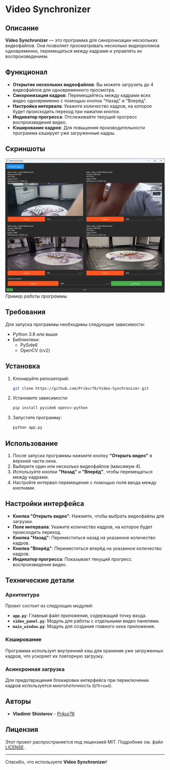 # Video Synchronizer

## Описание
**Video Synchronizer** — это программа для синхронизации нескольких видеофайлов. Она позволяет просматривать несколько видеороликов одновременно, перемещаться между кадрами и управлять их воспроизведением.

## Функционал
- **Открытие нескольких видеофайлов**: Вы можете загрузить до 4 видеофайлов для одновременного просмотра.
- **Синхронизация кадров**: Перемещайтесь между кадрами всех видео одновременно с помощью кнопок "Назад" и "Вперёд".
- **Настройка интервала**: Укажите количество кадров, на которое будет происходить переход при нажатии кнопок.
- **Индикатор прогресса**: Отслеживайте текущий прогресс воспроизведения видео.
- **Кэширование кадров**: Для повышения производительности программа кэширует уже загруженные кадры.

## Скриншоты

![Скриншот программы](assets/demo.png)  
*Пример работы программы.*


## Требования
Для запуска программы необходимы следующие зависимости:
- Python 3.8 или выше
- Библиотеки:
  - PySide6
  - OpenCV (cv2)

## Установка

1. Клонируйте репозиторий:
   ```bash
   git clone https://github.com/Prikur76/Video-Synchronizer.git
   ```

2. Установите зависимости:
   ```bash
   pip install pyside6 opencv-python
   ```

3. Запустите программу:
   ```bash
   python app.py
   ```

## Использование

1. После запуска программы нажмите кнопку **"Открыть видео"** в верхней части окна.
2. Выберите один или несколько видеофайлов (максимум 4).
3. Используйте кнопки **"Назад"** и **"Вперёд"**, чтобы перемещаться между кадрами.
4. Настройте интервал перемещения с помощью поля ввода между кнопками.

## Настройки интерфейса
- **Кнопка "Открыть видео"**: Нажмите, чтобы выбрать видеофайлы для загрузки.
- **Поле интервала**: Укажите количество кадров, на которое будет происходить переход.
- **Кнопка "Назад"**: Переместиться назад на указанное количество кадров.
- **Кнопка "Вперёд"**: Переместиться вперёд на указанное количество кадров.
- **Индикатор прогресса**: Показывает текущий прогресс воспроизведения видео.

## Технические детали

### Архитектура
Проект состоит из следующих модулей:
- **`app.py`**: Главный файл приложения, содержащий точку входа.
- **`video_panel.py`**: Модуль для работы с отдельными видео панелями.
- **`main_window.py`**: Модуль для создания главного окна приложения.

### Кэширование
Программа использует внутренний кэш для хранения уже загруженных кадров, что ускоряет их повторную загрузку.

### Асинхронная загрузка
Для предотвращения блокировки интерфейса при переключении кадров используется многопоточность (`QThread`).

## Авторы
- **Vladimir Shisterov** - [Prikur76](https://github.com/Prikur76)

## Лицензия
Этот проект распространяется под лицензией MIT. Подробнее см. файл [LICENSE](LICENSE).

---

Спасибо, что используете **Video Synchronizer**!